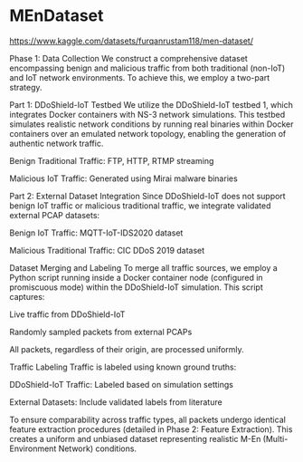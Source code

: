 # MEnDataset


https://www.kaggle.com/datasets/furqanrustam118/men-dataset/

Phase 1: Data Collection
We construct a comprehensive dataset encompassing benign and malicious traffic from both traditional (non-IoT) and IoT network environments. To achieve this, we employ a two-part strategy.

Part 1: DDoShield-IoT Testbed
We utilize the DDoShield-IoT testbed 1, which integrates Docker containers with NS-3 network simulations. This testbed simulates realistic network conditions by running real binaries within Docker containers over an emulated network topology, enabling the generation of authentic network traffic.

Benign Traditional Traffic: FTP, HTTP, RTMP streaming

Malicious IoT Traffic: Generated using Mirai malware binaries

Part 2: External Dataset Integration
Since DDoShield-IoT does not support benign IoT traffic or malicious traditional traffic, we integrate validated external PCAP datasets:

Benign IoT Traffic: MQTT-IoT-IDS2020 dataset

Malicious Traditional Traffic: CIC DDoS 2019 dataset

Dataset Merging and Labeling
To merge all traffic sources, we employ a Python script running inside a Docker container node (configured in promiscuous mode) within the DDoShield-IoT simulation. This script captures:

Live traffic from DDoShield-IoT

Randomly sampled packets from external PCAPs

All packets, regardless of their origin, are processed uniformly.

Traffic Labeling
Traffic is labeled using known ground truths:

DDoShield-IoT Traffic: Labeled based on simulation settings

External Datasets: Include validated labels from literature

To ensure comparability across traffic types, all packets undergo identical feature extraction procedures (detailed in Phase 2: Feature Extraction). This creates a uniform and unbiased dataset representing realistic M-En (Multi-Environment Network) conditions.

